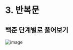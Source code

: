 # 3. 반복문
## 백준 단계별로 풀어보기

![image](https://github.com/user-attachments/assets/e71b73db-fb71-42ba-9704-51c11f5c57a1)
